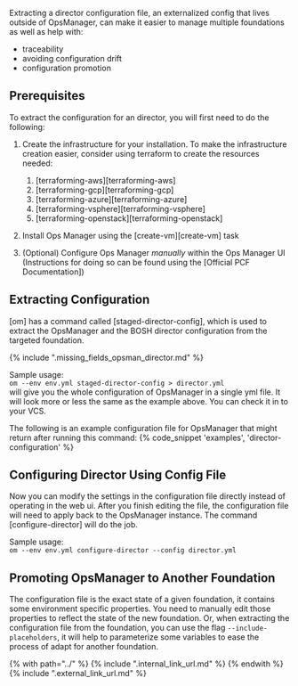 Extracting a director configuration file, an externalized config that lives outside of OpsManager, can make it easier to manage multiple foundations as well as help with:

- traceability
- avoiding configuration drift
- configuration promotion


## Prerequisites
To extract the configuration for an director, you will first need to do the following:

1. Create the infrastructure for your installation. To make the infrastructure creation easier, consider using terraform to create the resources needed:

      1. [terraforming-aws][terraforming-aws]
      1. [terraforming-gcp][terraforming-gcp]
      1. [terraforming-azure][terraforming-azure]
      1. [terraforming-vsphere][terraforming-vsphere]
      1. [terraforming-openstack][terraforming-openstack]

1. Install Ops Manager using the [create-vm][create-vm] task

1. (Optional) Configure Ops Manager _manually_ within the Ops Manager UI (Instructions for doing so can be found
using the [Official PCF Documentation])


## Extracting Configuration
[om] has a command called [staged-director-config], which is used to extract
the OpsManager and the BOSH director configuration from the targeted foundation.

{% include ".missing_fields_opsman_director.md" %}

Sample usage:  
`om --env env.yml staged-director-config > director.yml`  
will give you the whole configuration of OpsManager in a single yml file.
It will look more or less the same as the example above. You can check it
in to your VCS.

The following is an example configuration file for OpsManager that might return
after running this command:
{% code_snippet 'examples', 'director-configuration' %}

## Configuring Director Using Config File
Now you can modify the settings in the configuration file directly instead of
operating in the web ui. After you finish editing the file, the configuration
file will need to apply back to the OpsManager instance. The command
[configure-director] will do the job.

Sample usage:  
`om --env env.yml configure-director --config director.yml`  


## Promoting OpsManager to Another Foundation
The configuration file is the exact state of a given foundation, it contains
some environment specific properties. You need to manually edit those
properties to reflect the state of the new foundation. Or, when extracting
the configuration file from the foundation, you can use the flag
`--include-placeholders`, it will help to parameterize some variables to
ease the process of adapt for another foundation.



{% with path="../" %}
    {% include ".internal_link_url.md" %}
{% endwith %}
{% include ".external_link_url.md" %}
